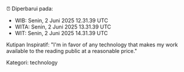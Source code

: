 ⏰ Diperbarui pada:
- WIB: Senin, 2 Juni 2025 12.31.39 UTC
- WITA: Senin, 2 Juni 2025 13.31.39 UTC
- WIT: Senin, 2 Juni 2025 14.31.39 UTC

Kutipan Inspiratif:
"I'm in favor of any technology that makes my work available to the reading public at a reasonable price."


Kategori: technology

